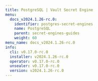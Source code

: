 ```yaml
---
title: PostgreSQL | Vault Secret Engine
menu:
  docs_v2024.1.26-rc.0:
    identifier: postgres-secret-engines
    name: PostgreSQL
    parent: secret-engines-guides
    weight: 60
menu_name: docs_v2024.1.26-rc.0
info:
  cli: v0.17.0-rc.0
  installer: v2024.1.26-rc.0
  operator: v0.17.0-rc.0
  unsealer: v0.17.0-rc.0
  version: v2024.1.26-rc.0
---
```


